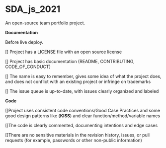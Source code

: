 # SDA_js_2021
An open-source team portfolio project.

**Documentation**

Before live deploy.


[] Project has a LICENSE file with an open source license

[] Project has basic documentation (README, CONTRIBUTING, CODE_OF_CONDUCT)

[] The name is easy to remember, gives some idea of what the project does, and does not conflict with an existing project or infringe on trademarks

[] The issue queue is up-to-date, with issues clearly organized and labeled


**Code**


[]Project uses consistent code conventions/Good Case Practices and some good design patterns like (**KISS**) and clear function/method/variable names

[]The code is clearly commented, documenting intentions and edge cases

[]There are no sensitive materials in the revision history, issues, or pull requests (for example, passwords or other non-public information)



